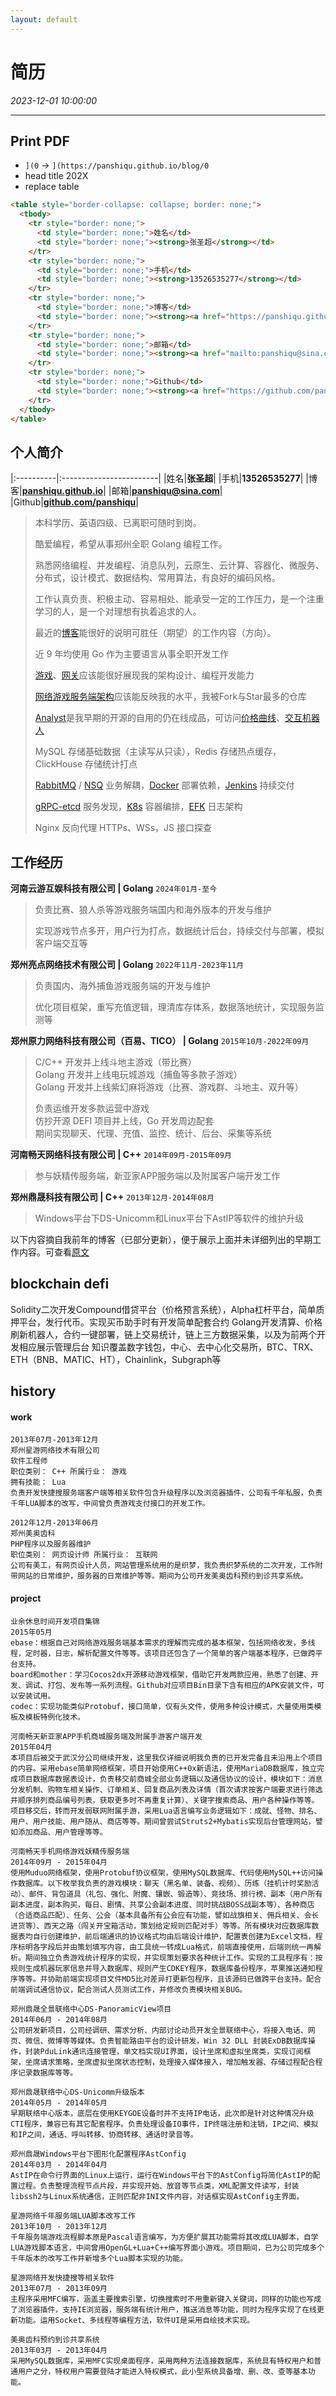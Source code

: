 ```yaml
---
layout: default
---
```


# 简历
_2023-12-01 10:00:00_

* * *

## Print PDF
* `](0` -> `](https://panshiqu.github.io/blog/0`
* head title 202X
* replace table

```html
<table style="border-collapse: collapse; border: none;">
  <tbody>
    <tr style="border: none;">
      <td style="border: none;">姓名</td>
      <td style="border: none;"><strong>张圣超</strong></td>
    </tr>
    <tr style="border: none;">
      <td style="border: none;">手机</td>
      <td style="border: none;"><strong>13526535277</strong></td>
    </tr>
    <tr style="border: none;">
      <td style="border: none;">博客</td>
      <td style="border: none;"><strong><a href="https://panshiqu.github.io">panshiqu.github.io</a></strong></td>
    </tr>
    <tr style="border: none;">
      <td style="border: none;">邮箱</td>
      <td style="border: none;"><strong><a href="mailto:panshiqu@sina.com">panshiqu@sina.com</a></strong></td>
    </tr>
    <tr style="border: none;">
      <td style="border: none;">Github</td>
      <td style="border: none;"><strong><a href="https://github.com/panshiqu">github.com/panshiqu</a></strong></td>
    </tr>
  </tbody>
</table>
```

## 个人简介

|:----------|:------------------------|
|姓名|**张圣超**|
|手机|**13526535277**|
|博客|**[panshiqu.github.io](https://panshiqu.github.io)**|
|邮箱|**[panshiqu@sina.com](mailto:panshiqu@sina.com)**|
|Github|**[github.com/panshiqu](https://github.com/panshiqu)**|

> 本科学历、英语四级、已离职可随时到岗。
>
> 酷爱编程，希望从事郑州全职 Golang 编程工作。
>
> 熟悉网络编程、并发编程、消息队列，云原生、云计算、容器化、微服务、分布式，设计模式、数据结构、常用算法，有良好的编码风格。
>
> 工作认真负责、积极主动、容易相处、能承受一定的工作压力，是一个注重学习的人，是一个对理想有执着追求的人。
>
> 最近的[博客](https://panshiqu.github.io)能很好的说明可胜任（期望）的工作内容（方向）。
>
> 近 9 年均使用 Go 作为主要语言从事全职开发工作
>
> [游戏](092.html)、[网关](093.html)应该能很好展现我的架构设计、编程开发能力
>
> [网络游戏服务端架构](https://github.com/panshiqu/framework)应该能反映我的水平，我被Fork与Star最多的仓库
>
> [Analyst](https://github.com/panshiqu/analyst)是我早期的开源的自用的仍在线成品，可访问[价格曲线](https://line.chainsscan.com)、[交互机器人](https://t.me/analyst1bot)
>
> MySQL 存储基础数据（主读写从只读），Redis 存储热点缓存，ClickHouse 存储统计打点
>
> [RabbitMQ](090.html) / [NSQ](086.html#docker-compose-部署-nsq) 业务解耦，[Docker](096.html#docker) 部署依赖，[Jenkins](087.html) 持续交付
>
> [gRPC-etcd](089.html) 服务发现，[K8s](094.html) 容器编排，[EFK](095.html) 日志架构
>
> Nginx 反向代理 HTTPs、WSs，JS 接口探查

## 工作经历
**河南云游互娱科技有限公司 | Golang** `2024年01月-至今`
> 负责比赛、狼人杀等游戏服务端国内和海外版本的开发与维护
>
> 实现游戏节点多开，用户行为打点，数据统计后台，持续交付与部署，模拟客户端交互等

**郑州亮点网络技术有限公司 | Golang** `2022年11月-2023年11月`
> 负责国内、海外捕鱼游戏服务端的开发与维护
>
> 优化项目框架，重写充值逻辑，理清库存体系，数据落地统计，实现服务监测等

**郑州原力网络科技有限公司（百易、TICO） | Golang** `2015年10月-2022年09月`
> C/C++ 开发并上线斗地主游戏（带比赛）  
> Golang 开发并上线电玩城游戏（捕鱼等多款子游戏）  
> Golang 开发并上线紫幻麻将游戏（比赛、游戏群、斗地主、双升等）
>
> 负责运维开发多款运营中游戏  
> 仿抄开源 DEFI 项目并上线，Go 开发周边配套  
> 期间实现聊天、代理、充值、监控、统计、后台、采集等系统

**河南畅天网络科技有限公司 | C++** `2014年09月-2015年09月`
> 参与妖精传服务端，新亚家APP服务端以及附属客户端开发工作

**郑州鼎晟科技有限公司 | C++** `2013年12月-2014年08月`
> Windows平台下DS-Unicomm和Linux平台下AstIP等软件的维护升级

以下内容摘自我前年的博客（已部分更新），便于展示上面并未详细列出的早期工作内容。可查看[原文](085.html)

## blockchain defi
Solidity二次开发Compound借贷平台（价格预言系统），Alpha杠杆平台，简单质押平台，发行代币。实现买币助手时有开发简单配套合约
Golang开发清算、价格刷新机器人，合约一键部署，链上交易统计，链上三方数据采集，以及为前两个开发相应展示管理后台
知识覆盖数字钱包，中心、去中心化交易所，BTC、TRX、ETH（BNB、MATIC、HT），Chainlink，Subgraph等

## history

#### work
```text
2013年07月-2013年12月
郑州星游网络技术有限公司
软件工程师
职位类别： C++ 所属行业： 游戏
拥有技能： Lua
负责开发快捷搜服务端客户端等相关软件包含升级程序以及浏览器插件，公司有千年私服，负责千年LUA脚本的改写，中间曾负责游戏支付接口的开发工作。

2012年12月-2013年06月
郑州美奥齿科
PHP程序以及服务器维护
职位类别： 网页设计师 所属行业： 互联网
公司有美工，有网页设计人员，网站管理系统用的是织梦，我负责织梦系统的二次开发，工作附带网站的日常维护，服务器的日常维护等等。期间为公司开发美奥齿科预约到诊共享系统。
```

#### project
```text
业余休息时间开发项目集锦
2015年05月
ebase：根据自己对网络游戏服务端基本需求的理解而完成的基本框架，包括网络收发，多线程，定时器，日志，解析配置文件等等。该项目还包含了一个简单的客户端基本程序，已做跨平台支持。
board和mother：学习Cocos2dx开源移动游戏框架，借助它开发两款应用，熟悉了创建、开发、调试、打包、发布等一系列流程。Github对应项目Bin目录下含有相应的APK安装文件，可以安装试用。
codec：实现功能类似Protobuf，接口简单，仅有头文件，使用多种设计模式，大量使用类模板及模板特例化技术。

河南畅天新亚家APP手机商城服务端及附属手游客户端开发
2015年04月
本项目后被交于武汉分公司继续开发，这里我仅详细说明我负责的已开发完备且未沿用上个项目的内容。采用ebase简单网络框架，项目开始使用C++0x新语法，使用MariaDB数据库，独立完成项目数据库数据表设计，负责移交前商城全部业务逻辑以及通信协议的设计，模块如下：消息分发机制、购物车相关操作、订单相关、回复商品列表及详情（首次请求按客户端要求进行筛选并顺序排列商品编号列表，获取更多时不再重复计算）、关键字搜索商品、用户各种操作等等。项目移交后，转而开发弱联网附属手游，采用Lua语言编写业务逻辑如下：成就、怪物、排名、用户、用户技能、用户随从、商店等等。期间曾尝试Struts2+Mybatis实现后台管理网站，譬如添加商品、用户管理等等。

河南畅天手机网络游戏妖精传服务端
2014年09月 - 2015年04月
使用Muduo网络框架，使用Protobuf协议框架，使用MySQL数据库、代码使用MySQL++访问操作数据库。以下枚举我负责的游戏模块：聊天（黑名单、装备、视频）、历练（挂机计时奖励活动）、邮件、背包道具（礼包、强化、附魔、镶嵌、锻造等）、竞技场、排行榜、副本（用户所有副本进度，副本购买，每日、剧情、共享公会副本进度、同时挑战BOSS战副本等）、各种商店（合适商品匹配）、任务、公会（基本具备所有公会应有功能，譬如战旗相关、佣兵相关、会长进货等）、西天之路（闯关开宝箱活动，策划给定规则匹配对手）等等。所有模块对应数据库数据表均自行创建维护，前后端通讯的协议格式均由后端设计维护，配置表创建为Excel文档，程序标明各字段后并由策划填写内容，由工具统一转成Lua格式，前端直接使用，后端则统一再解析。期间独立负责游戏统计程序的实现，并实现策划要求各种统计工作。实现的工具程序有：按规则生成机器玩家信息并导入数据库、规则产生CDKEY程序，数据库备份程序，苹果推送通知程序等等。并协助前端实现项目文件MD5比对差异打更新包程序，且该源码已做跨平台支持。配合前端调试通信协议，配合测试人员测试工作，并修改负责模块相关BUG。

郑州鼎晟全景联络中心DS-PanoramicView项目
2014年06月 - 2014年08月
公司研发新项目，公司经调研、需求分析、内部讨论动员开发全景联络中心，将接入电话、网页、微信、微博等等媒体。负责智能路由平台的设计研发，Win 32 DLL 封装ExDB数据库操作，封装PduLink通讯连接管理，单文档实现UI界面，设计坐席和虚拟坐席类，实现订阅框架，坐席请求策略，坐席虚拟坐席状态控制，处理接入媒体接入，增加触发器、存储过程配合程序记录数据库等等。

郑州鼎晟联络中心DS-Unicomm升级版本
2014年05月 - 2014年05月
早期联络中心版本，底层在使用KEYGOE设备时并不支持IP电话，此次即是针对这种情况升级CTI程序，兼容已有其它配套程序。负责处理设备IO事件，IP终端注册和注销，IP之间、模拟和IP之间，通话、呼叫转移、协商转移、通话时录音等。

郑州鼎晟Windows平台下图形化配置程序AstConfig
2014年03月 - 2014年04月
AstIP在命令行界面的Linux上运行，运行在Windows平台下的AstConfig将简化AstIP的配置过程。负责整理流程节点片段，并实现开始、放音等节点类，XML配置文件读写，封装libssh2与Linux系统通信，正则匹配非INI文件内容，对话框实现AstConfig主界面。

星游网络千年服务端LUA脚本改写工作
2013年10月 - 2013年12月
千年服务端游戏流程脚本原是Pascal语言编写，为方便扩展其功能需将其改成LUA脚本，自学LUA游戏脚本语言，中间曾用OpenGL+Lua+C++编写界面小游戏。项目期间，已为公司完成多个千年版本的改写工作并新增多个Lua脚本实现的功能。

星游网络开发快捷搜等相关软件
2013年07月 - 2013年09月
主程序采用MFC编写，涵盖主要搜索引擎，切换搜索时不用重新键入关键词，同样的功能也写成了浏览器插件，支持IE浏览器，服务端有统计用户，推送消息等功能，同时为程序实现了在线更新功能。运用Socket、多线程等编程方法，软件UI是采用自绘技术实现。

美奥齿科预约到诊共享系统
2013年03月 - 2013年04月
采用MySQL数据库，采用MFC实现桌面程序，采用两种方法连接数据库，系统具有特权用户和普通用户之分，特权用户需要登陆才能进入特权模式，此小型系统具备增、删、改、查等基本功能。
```
